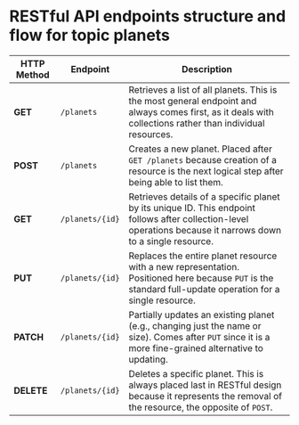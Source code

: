 # RESTful API endpoints structure and flow for topic **planets**

| HTTP Method | Endpoint        | Description                                                                                                                                                    |
| ----------- | --------------- | -------------------------------------------------------------------------------------------------------------------------------------------------------------- |
| **GET**     | `/planets`      | Retrieves a list of all planets. This is the most general endpoint and always comes first, as it deals with collections rather than individual resources.      |
| **POST**    | `/planets`      | Creates a new planet. Placed after `GET /planets` because creation of a resource is the next logical step after being able to list them.                       |
| **GET**     | `/planets/{id}` | Retrieves details of a specific planet by its unique ID. This endpoint follows after collection-level operations because it narrows down to a single resource. |
| **PUT**     | `/planets/{id}` | Replaces the entire planet resource with a new representation. Positioned here because `PUT` is the standard full-update operation for a single resource.      |
| **PATCH**   | `/planets/{id}` | Partially updates an existing planet (e.g., changing just the name or size). Comes after `PUT` since it is a more fine-grained alternative to updating.        |
| **DELETE**  | `/planets/{id}` | Deletes a specific planet. This is always placed last in RESTful design because it represents the removal of the resource, the opposite of `POST`.             |
